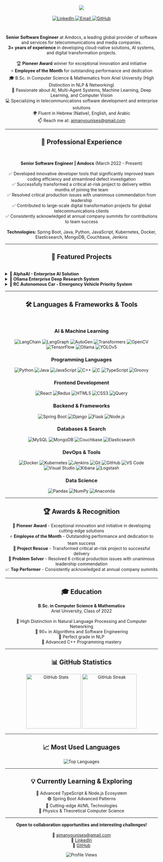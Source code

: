 <h1 align="center">
  <a href="https://git.io/typing-svg">
    <img src="https://readme-typing-svg.herokuapp.com/?lines=Hello,+There!+👋;I'm+Aiman+Younis;Senior+Software+Engineer+at+Amdocs;Since+2022;Passionate+about+AI+%26+Multi-Agent+Systems&center=true&size=30&width=800&height=50">
  </a>
</h1>

<p align="center">
  <a href="https://www.linkedin.com/in/aiman-younis-050744200/">
    <img src="https://img.shields.io/badge/LinkedIn-0077B5?style=for-the-badge&logo=linkedin&logoColor=white" alt="LinkedIn"/>
  </a>
  <a href="mailto:aimanyounises@gmail.com">
    <img src="https://img.shields.io/badge/Email-D14836?style=for-the-badge&logo=gmail&logoColor=white" alt="Email"/>
  </a>
  <a href="https://github.com/aimanyounises1">
    <img src="https://img.shields.io/badge/GitHub-100000?style=for-the-badge&logo=github&logoColor=white" alt="GitHub"/>
  </a>
</p>

<br>
<p align="center">
  <strong>Senior Software Engineer</strong> at Amdocs, a leading global provider of software and services for telecommunications and media companies.
  <br>
  <strong>3+ years of experience</strong> in developing cloud-native solutions, AI systems, and digital transformation projects.
  <br><br>
  🏆 <strong>Pioneer Award</strong> winner for exceptional innovation and initiative
  <br>
  ⭐ <strong>Employee of the Month</strong> for outstanding performance and dedication
  <br>
  🎓 B.Sc. in Computer Science & Mathematics from Ariel University (High Distinction in NLP & Networking)
  <br>
  🤖 Passionate about AI, Multi-Agent Systems, Machine Learning, Deep Learning, and Computer Vision
  <br>
  💻 Specializing in telecommunications software development and enterprise solutions
  <br>
  🌍 Fluent in Hebrew (Native), English, and Arabic
  <br>
  📫 Reach me at: <a href="mailto:aimanyounises@gmail.com">aimanyounises@gmail.com</a>
</p>

<hr>
<h2 align="center">💼 Professional Experience</h2>
<br>
<p align="center">
  <strong>Senior Software Engineer | Amdocs</strong> (March 2022 - Present)
  <br><br>
  ✅ Developed innovative developer tools that significantly improved team coding efficiency and streamlined defect investigation
  <br>
  ✅ Successfully transformed a critical at-risk project to delivery within months of joining the team
  <br>
  ✅ Resolved critical production issues with unanimous commendation from leadership
  <br>
  ✅ Contributed to large-scale digital transformation projects for global telecommunications clients
  <br>
  ✅ Consistently acknowledged at annual company summits for contributions to team success
  <br><br>
  <strong>Technologies:</strong> Spring Boot, Java, Python, JavaScript, Kubernetes, Docker, Elasticsearch, MongoDB, Couchbase, Jenkins
</p>

<hr>
<h2 align="center">🚀 Featured Projects</h2>
<br>

<details>
<summary><strong>🤖 AlphaAI - Enterprise AI Solution</strong></summary>
<br>
<p>
Advanced AI system integrating GraphRAG with AutoGen agents for enterprise automation.
<br><br>
<strong>Key Features:</strong>
<ul>
  <li>Implemented Agentic-RAG combining GraphRAG knowledge search with AutoGen multi-agent framework</li>
  <li>Extended AutoGen to support function calling with non-OpenAI LLMs</li>
  <li>Built interactive UI using Chainlit for continuous conversations and multi-threading</li>
  <li>Created specialized agents for solution documentation, JIRA integration, code generation, and review</li>
  <li>Enabled local LLM inference for offline and cost-effective operation</li>
</ul>
<strong>Tech Stack:</strong> Python, AutoGen, GraphRAG, LangChain, Chainlit, Local LLMs
</p>
</details>

<details>
<summary><strong>🔬 Ollama Enterprise Deep Research System</strong></summary>
<br>
<p>
Production-grade multi-agent AI system for autonomous enterprise research across distributed data sources.
<br><br>
<strong>Achievements:</strong>
<ul>
  <li>Architected multi-agent system using LangGraph and LangChain with supervisor-researcher architecture</li>
  <li>Developed Model Context Protocol (MCP) server integrating Perforce, JIRA, and Confluence</li>
  <li>Implemented automated code quality tools including AST-based pattern detection</li>
  <li>Built data processing engine for analyzing and correlating multi-source enterprise data</li>
</ul>
<strong>Tech Stack:</strong> Python, LangChain, LangGraph, Ollama, MCP Protocol, Pandas, NumPy, pytest, asyncio
</p>
</details>

<details>
<summary><strong>🚗 RC Autonomous Car - Emergency Vehicle Priority System</strong></summary>
<br>
<p>
AI-powered autonomous vehicle system with emergency vehicle detection and priority awareness.
<br><br>
<strong>Features:</strong>
<ul>
  <li>Implemented lane detection and street sign recognition using TensorFlow Lite</li>
  <li>Developed custom object detection models using YOLOv5, RCNN, and MobileNet v2</li>
  <li>Integrated Deep Sort and Kalman filter for real-time object tracking</li>
  <li>Applied OpenCV for image processing and Hough transform for line detection</li>
</ul>
<strong>Tech Stack:</strong> Python, TensorFlow Lite, OpenCV, YOLOv5, RCNN, MobileNet v2, ESP32, Android Studio
<br>
<strong>GitHub:</strong> <a href="https://github.com/aimanyounises1/RC-autonomous-car">RC Autonomous Car Repository</a>
</p>
</details>

<hr>
<h2 align="center">🛠️ Languages & Frameworks & Tools</h2>
<br>

<h3 align="center">AI & Machine Learning</h3>
<p align="center">
  <img src="https://img.shields.io/badge/LangChain-121212?style=for-the-badge&logo=chainlink&logoColor=white" alt="LangChain"/>
  <img src="https://img.shields.io/badge/LangGraph-FF6B6B?style=for-the-badge&logo=graph&logoColor=white" alt="LangGraph"/>
  <img src="https://img.shields.io/badge/AutoGen-8B5CF6?style=for-the-badge&logo=openai&logoColor=white" alt="AutoGen"/>
  <img src="https://img.shields.io/badge/Transformers-FFD700?style=for-the-badge&logo=huggingface&logoColor=black" alt="Transformers"/>
  <img src="https://img.shields.io/badge/OpenCV-5C3EE8?style=for-the-badge&logo=opencv&logoColor=white" alt="OpenCV"/>
  <img src="https://img.shields.io/badge/TensorFlow-FF6F00?style=for-the-badge&logo=tensorflow&logoColor=white" alt="TensorFlow"/>
  <img src="https://img.shields.io/badge/Ollama-000000?style=for-the-badge&logo=ollama&logoColor=white" alt="Ollama"/>
  <img src="https://img.shields.io/badge/YOLOv5-00FFFF?style=for-the-badge&logo=yolo&logoColor=black" alt="YOLOv5"/>
</p>

<h3 align="center">Programming Languages</h3>
<p align="center">
  <img src="https://img.shields.io/badge/Python-3776AB?style=for-the-badge&logo=python&logoColor=white" alt="Python"/>
  <img src="https://img.shields.io/badge/Java-ED8B00?style=for-the-badge&logo=openjdk&logoColor=white" alt="Java"/>
  <img src="https://img.shields.io/badge/JavaScript-F7DF1E?style=for-the-badge&logo=javascript&logoColor=black" alt="JavaScript"/>
  <img src="https://img.shields.io/badge/C++-00599C?style=for-the-badge&logo=cplusplus&logoColor=white" alt="C++"/>
  <img src="https://img.shields.io/badge/C-00599C?style=for-the-badge&logo=c&logoColor=white" alt="C"/>
  <img src="https://img.shields.io/badge/TypeScript-007ACC?style=for-the-badge&logo=typescript&logoColor=white" alt="TypeScript"/>
  <img src="https://img.shields.io/badge/Groovy-4298B8?style=for-the-badge&logo=apache-groovy&logoColor=white" alt="Groovy"/>
</p>

<h3 align="center">Frontend Development</h3>
<p align="center">
  <img src="https://img.shields.io/badge/React-20232A?style=for-the-badge&logo=react&logoColor=61DAFB" alt="React"/>
  <img src="https://img.shields.io/badge/Redux-593D88?style=for-the-badge&logo=redux&logoColor=white" alt="Redux"/>
  <img src="https://img.shields.io/badge/HTML5-E34F26?style=for-the-badge&logo=html5&logoColor=white" alt="HTML5"/>
  <img src="https://img.shields.io/badge/CSS3-1572B6?style=for-the-badge&logo=css3&logoColor=white" alt="CSS3"/>
  <img src="https://img.shields.io/badge/jQuery-0769AD?style=for-the-badge&logo=jquery&logoColor=white" alt="jQuery"/>
</p>

<h3 align="center">Backend & Frameworks</h3>
<p align="center">
  <img src="https://img.shields.io/badge/Spring_Boot-6DB33F?style=for-the-badge&logo=spring-boot&logoColor=white" alt="Spring Boot"/>
  <img src="https://img.shields.io/badge/Django-092E20?style=for-the-badge&logo=django&logoColor=white" alt="Django"/>
  <img src="https://img.shields.io/badge/Flask-000000?style=for-the-badge&logo=flask&logoColor=white" alt="Flask"/>
  <img src="https://img.shields.io/badge/Node.js-43853D?style=for-the-badge&logo=node.js&logoColor=white" alt="Node.js"/>
</p>

<h3 align="center">Databases & Search</h3>
<p align="center">
  <img src="https://img.shields.io/badge/MySQL-005C84?style=for-the-badge&logo=mysql&logoColor=white" alt="MySQL"/>
  <img src="https://img.shields.io/badge/MongoDB-4EA94B?style=for-the-badge&logo=mongodb&logoColor=white" alt="MongoDB"/>
  <img src="https://img.shields.io/badge/Couchbase-EA2328?style=for-the-badge&logo=couchbase&logoColor=white" alt="Couchbase"/>
  <img src="https://img.shields.io/badge/Elasticsearch-005571?style=for-the-badge&logo=elasticsearch&logoColor=white" alt="Elasticsearch"/>
</p>

<h3 align="center">DevOps & Tools</h3>
<p align="center">
  <img src="https://img.shields.io/badge/Docker-2496ED?style=for-the-badge&logo=docker&logoColor=white" alt="Docker"/>
  <img src="https://img.shields.io/badge/Kubernetes-326CE5?style=for-the-badge&logo=kubernetes&logoColor=white" alt="Kubernetes"/>
  <img src="https://img.shields.io/badge/Jenkins-D24939?style=for-the-badge&logo=jenkins&logoColor=white" alt="Jenkins"/>
  <img src="https://img.shields.io/badge/Git-F05032?style=for-the-badge&logo=git&logoColor=white" alt="Git"/>
  <img src="https://img.shields.io/badge/GitHub-100000?style=for-the-badge&logo=github&logoColor=white" alt="GitHub"/>
  <img src="https://img.shields.io/badge/VS_Code-007ACC?style=for-the-badge&logo=visual-studio-code&logoColor=white" alt="VS Code"/>
  <img src="https://img.shields.io/badge/Visual_Studio-5C2D91?style=for-the-badge&logo=visual-studio&logoColor=white" alt="Visual Studio"/>
  <img src="https://img.shields.io/badge/Kibana-005571?style=for-the-badge&logo=kibana&logoColor=white" alt="Kibana"/>
  <img src="https://img.shields.io/badge/Logstash-005571?style=for-the-badge&logo=logstash&logoColor=white" alt="Logstash"/>
</p>

<h3 align="center">Data Science</h3>
<p align="center">
  <img src="https://img.shields.io/badge/Pandas-150458?style=for-the-badge&logo=pandas&logoColor=white" alt="Pandas"/>
  <img src="https://img.shields.io/badge/NumPy-013243?style=for-the-badge&logo=numpy&logoColor=white" alt="NumPy"/>
  <img src="https://img.shields.io/badge/Anaconda-44A833?style=for-the-badge&logo=anaconda&logoColor=white" alt="Anaconda"/>
</p>

<hr>
<h2 align="center">🏆 Awards & Recognition</h2>
<p align="center">
  🥇 <strong>Pioneer Award</strong> - Exceptional innovation and initiative in developing cutting-edge solutions
  <br>
  ⭐ <strong>Employee of the Month</strong> - Outstanding performance and dedication to team success
  <br>
  🎯 <strong>Project Rescue</strong> - Transformed critical at-risk project to successful delivery
  <br>
  🔧 <strong>Problem Solver</strong> - Resolved 6 critical production issues with unanimous leadership commendation
  <br>
  📈 <strong>Top Performer</strong> - Consistently acknowledged at annual company summits
</p>

<hr>
<h2 align="center">🎓 Education</h2>
<p align="center">
  <strong>B.Sc. in Computer Science & Mathematics</strong>
  <br>
  Ariel University, Class of 2022
  <br><br>
  🌟 High Distinction in Natural Language Processing and Computer Networking
  <br>
  🌟 90+ in Algorithms and Software Engineering
  <br>
  🌟 Perfect grade in NLP
  <br>
  🌟 Advanced C++ Programming mastery
</p>

<hr>
<h2 align="center">📊 GitHub Statistics</h2>
<p align="center">
  <img src="https://github-readme-stats.vercel.app/api?username=aimanyounises&show_icons=true&theme=radical&hide_border=true&count_private=true&include_all_commits=true" alt="GitHub Stats" height="180"/>
  <img src="https://github-readme-streak-stats.herokuapp.com/?user=aimanyounises&theme=radical&hide_border=true" alt="GitHub Streak" height="180"/>
</p>

<hr>
<h2 align="center">📈 Most Used Languages</h2>
<p align="center">
  <img src="https://github-readme-stats.vercel.app/api/top-langs/?username=aimanyounises&layout=compact&theme=radical&hide_border=true&langs_count=10" alt="Top Languages" />
</p>

<hr>
<h2 align="center">💡 Currently Learning & Exploring</h2>
<p align="center">
  🔷 Advanced TypeScript & Node.js Ecosystem
  <br>
  🟢 Spring Boot Advanced Patterns
  <br>
  🤖 Cutting-edge AI/ML Technologies
  <br>
  🔬 Physics & Theoretical Computer Science
</p>

<hr>
<p align="center">
  <strong>Open to collaboration opportunities and interesting challenges!</strong>
  <br><br>
  📧 <a href="mailto:aimanyounises@gmail.com">aimanyounises@gmail.com</a>
  <br>
  💼 <a href="https://www.linkedin.com/in/aiman-younis-050744200/">LinkedIn</a>
  <br>
  🐙 <a href="https://github.com/aimanyounises1">GitHub</a>
</p>

<p align="center">
  <img src="https://komarev.com/ghpvc/?username=aimanyounises&color=blueviolet&style=flat-square&label=Profile+Views" alt="Profile Views"/>
</p>
